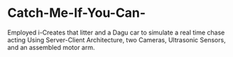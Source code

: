 # Catch-Me-If-You-Can-
Employed i-Creates that litter and a Dagu car to simulate a real time chase acting Using Server-Client Architecture, two Cameras, Ultrasonic Sensors, and an assembled motor arm.
